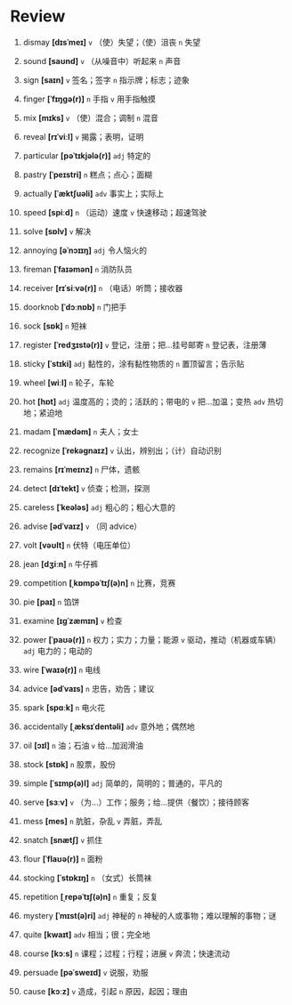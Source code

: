 # Review
1. dismay **[dɪsˈmeɪ]** `v` （使）失望；（使）沮丧 `n` 失望

2. sound **[saʊnd]** `v` （从噪音中）听起来 `n` 声音

3. sign **[saɪn]** `v` 签名；签字 `n` 指示牌；标志；迹象

4. finger **[ˈfɪŋɡə(r)]** `n` 手指 `v` 用手指触摸

5. mix **[mɪks]** `v` （使）混合；调制 `n` 混音

6. reveal **[rɪˈviːl]** `v` 揭露；表明，证明

7. particular **[pəˈtɪkjələ(r)]** `adj` 特定的

8. pastry **[ˈpeɪstri]** `n` 糕点；点心；面糊

9. actually **[ˈæktʃuəli]** `adv` 事实上；实际上

10. speed **[spiːd]** `n` （运动）速度 `v` 快速移动；超速驾驶

11. solve **[sɒlv]** `v` 解决

12. annoying **[əˈnɔɪɪŋ]** `adj` 令人恼火的

13. fireman **[ˈfaɪəmən]** `n` 消防队员

14. receiver **[rɪˈsiːvə(r)]** `n` （电话）听筒；接收器

15. doorknob **[ˈdɔːnɒb]** `n` 门把手

16. sock **[sɒk]** `n` 短袜

17. register **[ˈredʒɪstə(r)]** `v` 登记，注册；把...挂号邮寄 `n` 登记表，注册薄

18. sticky **[ˈstɪki]** `adj` 黏性的，涂有黏性物质的 `n` 置顶留言；告示贴

19. wheel **[wiːl]** `n` 轮子，车轮

20. hot **[hɒt]** `adj` 温度高的；烫的；活跃的；带电的 `v` 把...加温；变热 `adv` 热切地；紧迫地

21. madam **[ˈmædəm]** `n` 夫人；女士

22. recognize **[ˈrekəɡnaɪz]** `v` 认出，辨别出；（计）自动识别

23. remains **[rɪˈmeɪnz]** `n` 尸体，遗骸

24. detect **[dɪˈtekt]** `v` 侦查；检测，探测

25. careless **[ˈkeələs]** `adj` 粗心的；粗心大意的

26. advise **[ədˈvaɪz]** `v` （同 advice）

27. volt **[vəʊlt]** `n` 伏特（电压单位）

28. jean **[dʒiːn]** `n` 牛仔裤

29. competition **[ˌkɒmpəˈtɪʃ(ə)n]** `n` 比赛，竞赛

30. pie **[paɪ]** `n` 馅饼

31. examine **[ɪɡˈzæmɪn]** `v` 检查

32. power **[ˈpaʊə(r)]** `n` 权力；实力；力量；能源 `v` 驱动，推动（机器或车辆） `adj` 电力的；电动的

33. wire **[ˈwaɪə(r)]** `n` 电线

34. advice **[ədˈvaɪs]** `n` 忠告，劝告；建议

35. spark **[spɑːk]** `n` 电火花

36. accidentally **[ˌæksɪˈdentəli]** `adv` 意外地；偶然地

37. oil **[ɔɪl]** `n` 油；石油 `v` 给...加润滑油

38. stock **[stɒk]** `n` 股票，股份

39. simple **[ˈsɪmp(ə)l]** `adj` 简单的，简明的；普通的，平凡的

40. serve **[sɜːv]** `v` （为...）工作；服务；给...提供（餐饮）；接待顾客

41. mess **[mes]** `n` 肮脏，杂乱 `v` 弄脏，弄乱

42. snatch **[snætʃ]** `v` 抓住

43. flour **[ˈflaʊə(r)]** `n` 面粉

44. stocking **[ˈstɒkɪŋ]** `n` （女式）长筒袜

45. repetition **[ˌrepəˈtɪʃ(ə)n]** `n` 重复；反复

46. mystery **[ˈmɪst(ə)ri]** `adj` 神秘的 `n` 神秘的人或事物；难以理解的事物；谜

47. quite **[kwaɪt]** `adv` 相当；很；完全地

48. course **[kɔːs]** `n` 课程；过程；行程；进展 `v` 奔流；快速流动

49. persuade **[pəˈsweɪd]** `v` 说服，劝服

50. cause **[kɔːz]** `v` 造成，引起 `n` 原因，起因；理由


